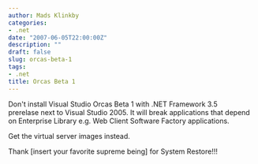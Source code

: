 ```yaml
---
author: Mads Klinkby
categories:
- .net
date: "2007-06-05T22:00:00Z"
description: ""
draft: false
slug: orcas-beta-1
tags:
- .net
title: Orcas Beta 1
---
```



Don't install Visual Studio Orcas Beta 1 with .NET Framework 3.5 prerelase next to Visual Studio 2005. It will break applications that depend on Enterprise Library e.g. Web Client Software Factory applications.

Get the virtual server images instead.

Thank [insert your favorite supreme being] for System Restore!!!

